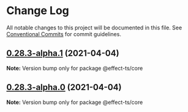# Change Log

All notable changes to this project will be documented in this file.
See [Conventional Commits](https://conventionalcommits.org) for commit guidelines.

## [0.28.3-alpha.1](https://github.com/Effect-TS/core/compare/@effect-ts/core@0.28.3-alpha.0...@effect-ts/core@0.28.3-alpha.1) (2021-04-04)

**Note:** Version bump only for package @effect-ts/core





## [0.28.3-alpha.0](https://github.com/Effect-TS/core/compare/@effect-ts/core@0.28.2...@effect-ts/core@0.28.3-alpha.0) (2021-04-04)

**Note:** Version bump only for package @effect-ts/core
